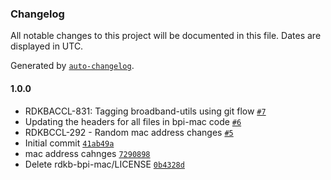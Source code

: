 ### Changelog

All notable changes to this project will be documented in this file. Dates are displayed in UTC.

Generated by [`auto-changelog`](https://github.com/CookPete/auto-changelog).

#### 1.0.0

- RDKBACCL-831: Tagging broadband-utils using git flow [`#7`](https://github.com/rdkcentral/broadband-utils/pull/7)
- Updating the headers for all files in  bpi-mac code [`#6`](https://github.com/rdkcentral/broadband-utils/pull/6)
- RDKBCCL-292 - Random mac address changes  [`#5`](https://github.com/rdkcentral/broadband-utils/pull/5)
- Initial commit [`41ab49a`](https://github.com/rdkcentral/broadband-utils/commit/41ab49a126cef8d68f128799aae1e7b237e25939)
- mac address cahnges [`7290898`](https://github.com/rdkcentral/broadband-utils/commit/72908983137f2a00e48eb176619a3f905b01b538)
- Delete rdkb-bpi-mac/LICENSE [`0b4328d`](https://github.com/rdkcentral/broadband-utils/commit/0b4328de922176cacc5d398bea8df40f9f7455b6)
